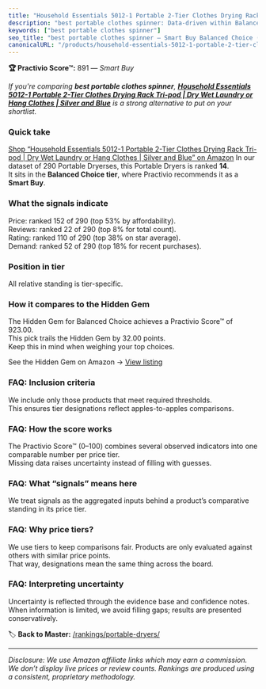```yaml
---
title: "Household Essentials 5012-1 Portable 2-Tier Clothes Drying Rack Tri-pod | Dry Wet Laundry or Hang Clothes | Silver and Blue"
description: "best portable clothes spinner: Data-driven within Balanced Choice ranking using the Practivio Score™. Positioned by quality, value, demand, findability, moment…"
keywords: ["best portable clothes spinner"]
seo_title: "best portable clothes spinner — Smart Buy Balanced Choice (2025)"
canonicalURL: "/products/household-essentials-5012-1-portable-2-tier-clothes-drying-rack-tri-pod-dry-wet-laundry-or-hang-clothes-silver-and-blue-B004Z91A88/"
---
```


**🏆 Practivio Score™:** 891 — _Smart Buy_


*If you're comparing **best portable clothes spinner**, **[Household Essentials 5012-1 Portable 2-Tier Clothes Drying Rack Tri-pod | Dry Wet Laundry or Hang Clothes | Silver and Blue](https://www.amazon.com/dp/B004Z91A88?tag=practivio-20)** is a strong alternative to put on your shortlist.*
### Quick take
[Shop “Household Essentials 5012-1 Portable 2-Tier Clothes Drying Rack Tri-pod | Dry Wet Laundry or Hang Clothes | Silver and Blue” on Amazon](https://www.amazon.com/dp/B004Z91A88?tag=practivio-20)
In our dataset of 290 Portable Dryerses, this Portable Dryers is ranked **14**.  
It sits in the **Balanced Choice tier**, where Practivio recommends it as a **Smart Buy**.

### What the signals indicate
Price: ranked 152 of 290 (top 53% by affordability).  
Reviews: ranked 22 of 290 (top 8% for total count).  
Rating: ranked 110 of 290 (top 38% on star average).  
Demand: ranked 52 of 290 (top 18% for recent purchases).

### Position in tier
All relative standing is tier-specific.

### How it compares to the Hidden Gem
The Hidden Gem for Balanced Choice achieves a Practivio Score™ of 923.00.  
This pick trails the Hidden Gem by 32.00 points.  
Keep this in mind when weighing your top choices.  

See the Hidden Gem on Amazon → [View listing](https://www.amazon.com/dp/B00Q4X2FSM?tag=practivio-20)

### FAQ: Inclusion criteria
We include only those products that meet required thresholds.  
This ensures tier designations reflect apples-to-apples comparisons.

### FAQ: How the score works
The Practivio Score™ (0–100) combines several observed indicators into one comparable number per price tier.  
Missing data raises uncertainty instead of filling with guesses.

### FAQ: What “signals” means here
We treat signals as the aggregated inputs behind a product’s comparative standing in its price tier.

### FAQ: Why price tiers?
We use tiers to keep comparisons fair. Products are only evaluated against others with similar price points.  
That way, designations mean the same thing across the board.

### FAQ: Interpreting uncertainty
Uncertainty is reflected through the evidence base and confidence notes.  
When information is limited, we avoid filling gaps; results are presented conservatively.


🏷️ **Back to Master:** [/rankings/portable-dryers/](/rankings/portable-dryers/)

---
_Disclosure: We use Amazon affiliate links which may earn a commission. We don’t display live prices or review counts. Rankings are produced using a consistent, proprietary methodology._
